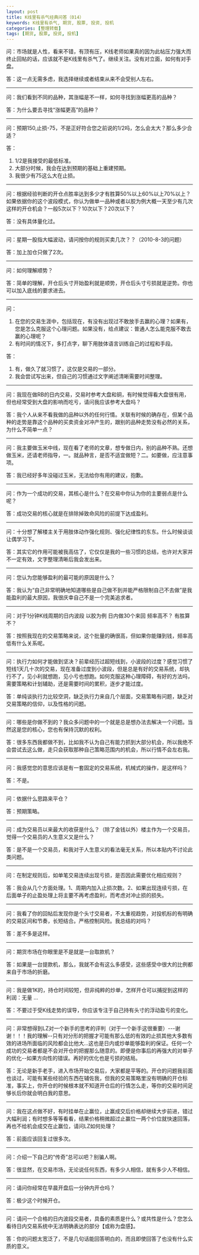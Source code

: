 ```yaml
---
layout: post
title: K线里有杀气经典问答（014）
keywords: K线里有杀气, 期货, 股票, 投资, 投机
categories: [整理转载]
tags: [期货, 股票, 投资, 投机]
---
```

问：市场就是人性，看来不错，有顶有压，K线老师如果真的因为此帖压力强大而终止回帖的话，应该就不是K线里有杀气了。继续关注。没有对立面，如何有对手盘。

答：这一点无需多虑，我选择继续或者结束从来不会受别人左右。

* * *

问：我们看到不同的品种，其涨幅是不一样，如何寻找到涨幅更高的品种？

答：为什么要去寻找“涨幅更高”的品种？

* * *

问：预期150,止损-75，不是正好符合您之前说的1/2吗，怎么会太大？那么多少合适？

答：

1.	1/2是我接受的最低标准。
2.	大部分时候，我会在达到预期的基础上重建预期。
3.	我很少有75这么大在止损。
<!-- more -->
* * *

问：根据经验判断的开仓点胜率达到多少才有胜算50%以上60%以上70%以上？如果依据你的这个波段模式，你认为做单一品种或者以胶为例大概一天至少有几次这样的开仓机会？一般5次以下？10次以下？20次以下？

答：没有具体量化过。

* * *

问：星期一股指大幅波动，请问按你的规则买卖几次？？（2010-8-3的问题）

答：加上加仓只做了2次。

* * *

问：如何理解顺势？

答：简单的理解，开仓后头寸开始盈利就是顺势，开仓后头寸亏损就是逆势。你也可以加入底线的要求进去。

* * *

问：

1.	在您的交易生涯中，包括现在，有没有出现过不敢放手去赢的心理？如果有，您是怎么克服这个心理问题。如果没有，给点建议：普通人怎么能克服不敢去赢的心理呢？
2.	有时间的情况下，多打点字，聊下用肢体语言训练自己的过程和手段。

答：

1.	有，做久了就习惯了，这仅是交易的一部分。
2.	我会尝试写出来，但自己的习惯通过文字阐述清晰需要时间整理。

* * *

问：我现在做RB的日内交易，交易时参考大盘和铜，有时候觉得看大盘很有用，但也经常受到大盘的影响而吃亏，请问我应该参考大盘吗？

答：我个人从来不看我做的品种以外的任何行情。关联有时候的确存在，但某个品种的走势是靠这个品种的买卖资金对冲产生的，跟别的品种走势没有必然的关系，为什么不简单一点？

* * *

问：我主要做玉米中线，现在看了老师的文章，想专做日内，别的品种不熟。还想做玉米，还请老师指导，一。就品种言，是否不适宜做短？二。如要做，应注意事项。

答：我已经好多年没碰过玉米，无法给你有用的建议，抱歉。

* * *

问：作为一个成功的交易，其核心是什么？在交易中你认为你的主要弱点是什么呢？

答：成功交易的核心就是在排除掉致命风险的前提下达成盈利。

* * *

问：十分想了解楼主关于用肢体动作强化规则、强化纪律性的东东。什么时候谈谈让偶学习下。

答：其实它的作用可能被我高估了，它仅仅是我的一些习惯的总结，也许对大家并不一定有效，文字整理清晰后我会发出来。

* * *

问：您认为您能够盈利的最可能的原因是什么？

答：我认为“自己非常明确地知道哪些是自己做不到并能严格限制自己不去做”是我能盈利的最大原因，我很庆幸自己不是一个完美追求者。

* * *

问：对于1分钟K线周期的日内波段 以胶为例 日内做30个来回 频率高不？ 有胜算不？

答：按照我现在的交易策略来说，这个批量的确很高，但如果你能赚到钱，频率高低有什么关系呢。

* * *

问：执行力如何才能做到坚决？前辈经历过超短线到，小波段的过度？感觉习惯了短线1天几十次的交易，现在准备过度到小波段，但是总是有好的交易系统，却执行不了，见小利就想跑，见小亏也想跑。如何克服这种心理障碍，有好的方法吗，需要策略和计划辅助，还是需要时间的累积，逐步才能过度。

答：单纯谈执行力比较空洞，缺乏执行力来自几个层面，交易策略有问题，缺乏对交易策略的信仰，以及性格的问题。

* * *

问：哪些是你做不到的？我众多问题中的一个就是总是想办法去解决一个问题。当然这是您的核心，您也有保持沉默的权利。

答：很多东西我都做不到，比如我不认为自己有能力抓到大部分机会，所以我绝不会尝试去这么做，走只会获取那种自己策略范围内的机会，所以行情不会左右我。

* * *

问：我感觉您的意思应该是有一套固定的交易系统，机械式的操作，是这样吗？

答：不是。

* * *

问：依据什么思路来平仓？

答：预期策略。

* * *

问：成为交易员以来最大的收获是什么？（除了金钱以外）楼主作为一个交易员，觉得一个交易员的人生意义又是什么？

答：是不是一个交易员，和我对于人生意义的看法毫无关系，所以本贴内不讨论此类问题。

* * *

问：在制定规则后，如单笔交易连续出现亏损，是否因此需要优化相应规则？

答：我会从几个方面处理。1、周期内加入止损次数。2、如果出现连续亏损，在后面单子的止盈处理上将主要不再考虑盈利，而考虑对冲止损的损失。

* * *

问：我看了你的回帖后发现你是个头寸交易者，不太重视趋势，对投机标的有明确的交易区间和节奏，长短结合。严格控制风险。我总结的对吗？

答：差不多是这样。

* * *

问：期货市场在你眼里是不是就是一台取款机？

答：如果是一台提款机，那么，我就不会有这么多感受，这些感受中很大的比例都来自于市场的折磨。

* * *

问：我是做1K的，持仓时间较短，但非纯粹的炒单，怎样开仓可以捕捉到这样的利润：无量 ...

答：不要过于受K线走势的误导，你应该专注于自己持有头寸的浮动盈亏的变化。

* * *

问：非常想得到LZ对一个新手的思考的评判（对于一个新手这很重要）---谢谢！！！我的理解--只有对分形的把握才可能有那么低的有效的止损其他大多数有效的进场所面临的风险都会比他大...这也是日内或炒单能够盈利的保证。任何一个成功的交易者都是不会对开仓的把握那么随意的。即便是你事后的再强大的对单子的优化--如果方向性的错误。再好的优化也是亏损的结局。

答：无论是新手老手，进入市场开始交易后，大家都是平等的。开仓的问题我前面也谈过，可能有某些经验的东西在辅佐我，但我的交易策略里没有明确的开仓标准，事实上，你开仓的时候根本就不知道开仓后的行情怎么走，等你的交易时间足够长后你就会明白我的意思。

* * *

问：我在这点做不好，有时挂单在止赢位，止赢成交后价格却继续大步前进，错过大幅利润；有时想多等等看看，结果价格稍微超过止赢位一两个价位就快速回落，再也不给机会成交在止赢位，请问LZ如何处理？

答：前面应该回复过很多次。

* * *

问：介绍一下自己的“传奇”总可以吧？别骗人啊。

答：很显然，在交易市场，无论说任何东西，有多少人相信，就有多少人不相信。

* * *

问：请问你经常在早晨开盘后一分钟内开仓吗？

答：极少这个时候开仓。

* * *

问：请问一个合格的日内波段交易者，具备的素质是什么？或共性是什么？您怎么看待日内交易系统中无法明确表达的部分【或称为盘感】。

答：你的问题太宽泛了，不是几句话能回答明白的，而且即使回答了也没有什么实质的意义。